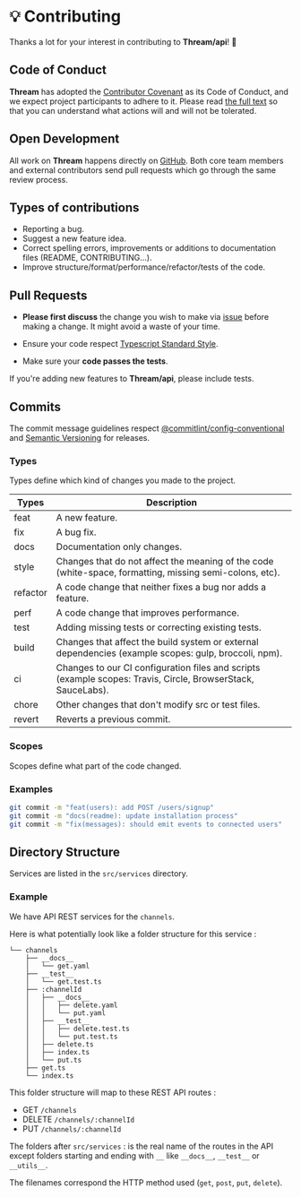 # 💡 Contributing

Thanks a lot for your interest in contributing to **Thream/api**! 🎉

## Code of Conduct

**Thream** has adopted the [Contributor Covenant](https://www.contributor-covenant.org/) as its Code of Conduct, and we expect project participants to adhere to it. Please read [the full text](./CODE_OF_CONDUCT.md) so that you can understand what actions will and will not be tolerated.

## Open Development

All work on **Thream** happens directly on [GitHub](https://github.com/Thream). Both core team members and external contributors send pull requests which go through the same review process.

## Types of contributions

- Reporting a bug.
- Suggest a new feature idea.
- Correct spelling errors, improvements or additions to documentation files (README, CONTRIBUTING...).
- Improve structure/format/performance/refactor/tests of the code.

## Pull Requests

- **Please first discuss** the change you wish to make via [issue](https://github.com/Thream/api/issues) before making a change. It might avoid a waste of your time.

- Ensure your code respect [Typescript Standard Style](https://www.npmjs.com/package/ts-standard).

- Make sure your **code passes the tests**.

If you're adding new features to **Thream/api**, please include tests.

## Commits

The commit message guidelines respect [@commitlint/config-conventional](https://github.com/conventional-changelog/commitlint/tree/master/%40commitlint/config-conventional) and [Semantic Versioning](https://semver.org/) for releases.

### Types

Types define which kind of changes you made to the project.

| Types    | Description                                                                                                  |
| -------- | ------------------------------------------------------------------------------------------------------------ |
| feat     | A new feature.                                                                                               |
| fix      | A bug fix.                                                                                                   |
| docs     | Documentation only changes.                                                                                  |
| style    | Changes that do not affect the meaning of the code (white-space, formatting, missing semi-colons, etc).      |
| refactor | A code change that neither fixes a bug nor adds a feature.                                                   |
| perf     | A code change that improves performance.                                                                     |
| test     | Adding missing tests or correcting existing tests.                                                           |
| build    | Changes that affect the build system or external dependencies (example scopes: gulp, broccoli, npm).         |
| ci       | Changes to our CI configuration files and scripts (example scopes: Travis, Circle, BrowserStack, SauceLabs). |
| chore    | Other changes that don't modify src or test files.                                                           |
| revert   | Reverts a previous commit.                                                                                   |

### Scopes

Scopes define what part of the code changed.

### Examples

```sh
git commit -m "feat(users): add POST /users/signup"
git commit -m "docs(readme): update installation process"
git commit -m "fix(messages): should emit events to connected users"
```

## Directory Structure

Services are listed in the `src/services` directory.

### Example

We have API REST services for the `channels`.

Here is what potentially look like a folder structure for this service :

```text
└── channels
    ├── __docs__
    │   └── get.yaml
    ├── __test__
    │   └── get.test.ts
    ├── :channelId
    │   ├── __docs__
    │   │   ├── delete.yaml
    │   │   └── put.yaml
    │   ├── __test__
    │   │   ├── delete.test.ts
    │   │   └── put.test.ts
    │   ├── delete.ts
    │   ├── index.ts
    │   └── put.ts
    ├── get.ts
    └── index.ts
```

This folder structure will map to these REST API routes :

- GET `/channels`
- DELETE `/channels/:channelId`
- PUT `/channels/:channelId`

The folders after `src/services` : is the real name of the routes in the API except folders starting and ending with `__` like `__docs__`, `__test__` or `__utils__`.

The filenames correspond the HTTP method used (`get`, `post`, `put`, `delete`).

